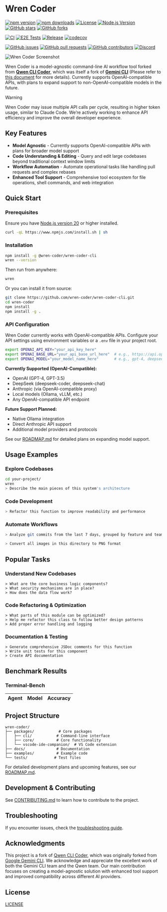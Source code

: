 # Wren Coder

[![npm version](https://badge.fury.io/js/@wren-coder%2Fwren-coder-cli.svg)](https://badge.fury.io/js/@wren-coder%2Fwren-coder-cli)
[![npm downloads](https://img.shields.io/npm/dm/@wren-coder/wren-coder-cli.svg)](https://www.npmjs.com/package/@wren-coder/wren-coder-cli)
[![License](https://img.shields.io/github/license/wren-coder/wren-coder-cli.svg)](https://github.com/wren-coder/wren-coder-cli/blob/main/LICENSE)
[![Node.js Version](https://img.shields.io/node/v/@wren-coder/wren-coder-cli.svg)](https://nodejs.org/)
[![GitHub stars](https://img.shields.io/github/stars/wren-coder/wren-coder-cli.svg?style=social)](https://github.com/wren-coder/wren-coder-cli/stargazers)
[![GitHub forks](https://img.shields.io/github/forks/wren-coder/wren-coder-cli.svg?style=social)](https://github.com/wren-coder/wren-coder-cli/network/members)

[![CI](https://github.com/wren-coder/wren-coder-cli/actions/workflows/ci.yml/badge.svg)](https://github.com/wren-coder/wren-coder-cli/actions/workflows/ci.yml)
[![E2E Tests](https://github.com/wren-coder/wren-coder-cli/actions/workflows/e2e.yml/badge.svg)](https://github.com/wren-coder/wren-coder-cli/actions/workflows/e2e.yml)
[![Release](https://github.com/wren-coder/wren-coder-cli/actions/workflows/release.yml/badge.svg)](https://github.com/wren-coder/wren-coder-cli/actions/workflows/release.yml)
[![codecov](https://codecov.io/gh/wren-coder/wren-coder-cli/branch/main/graph/badge.svg)](https://codecov.io/gh/wren-coder/wren-coder-cli)

[![GitHub issues](https://img.shields.io/github/issues/wren-coder/wren-coder-cli.svg)](https://github.com/wren-coder/wren-coder-cli/issues)
[![GitHub pull requests](https://img.shields.io/github/issues-pr/wren-coder/wren-coder-cli.svg)](https://github.com/wren-coder/wren-coder-cli/pulls)
[![GitHub contributors](https://img.shields.io/github/contributors/wren-coder/wren-coder-cli.svg)](https://github.com/wren-coder/wren-coder-cli/graphs/contributors)
[![Discord](https://img.shields.io/discord/1321569992885776386?color=7289da&label=Discord&logo=discord&logoColor=white)](https://discord.gg/aUnD2AQgHu)

![Wren Coder Screenshot](./docs/assets/wren-screenshot.png)

Wren Coder is a model-agnostic command-line AI workflow tool forked from [**Qwen CLI Coder**](https://github.com/QwenLM/Qwen-Code), which was itself a fork of [**Gemini CLI**](https://github.com/google-gemini/gemini-cli) (Please refer to [this document](./README.gemini.md) for more details). Currently supports OpenAI-compatible APIs, with plans to expand support to non-OpenAI-compatible models in the future.

> [!WARNING]
> Wren Coder may issue multiple API calls per cycle, resulting in higher token usage, similar to Claude Code. We’re actively working to enhance API efficiency and improve the overall developer experience.

## Key Features

- **Model Agnostic** - Currently supports OpenAI-compatible APIs with plans for broader model support
- **Code Understanding & Editing** - Query and edit large codebases beyond traditional context window limits
- **Workflow Automation** - Automate operational tasks like handling pull requests and complex rebases
- **Enhanced Tool Support** - Comprehensive tool ecosystem for file operations, shell commands, and web integration

## Quick Start

### Prerequisites

Ensure you have [Node.js version 20](https://nodejs.org/en/download) or higher installed.

```bash
curl -qL https://www.npmjs.com/install.sh | sh
```

### Installation

```bash
npm install -g @wren-coder/wren-coder-cli
wren --version
```

Then run from anywhere:

```bash
wren
```

Or you can install it from source:

```bash
git clone https://github.com/wren-coder/wren-coder-cli.git
cd wren-coder
npm install
npm install -g .
```

### API Configuration

Wren Coder currently works with OpenAI-compatible APIs. Configure your API settings using environment variables or a `.env` file in your project root.

```bash
export OPENAI_API_KEY="your_api_key_here"
export OPENAI_BASE_URL="your_api_base_url_here"  # e.g., https://api.openai.com/v1
export OPENAI_MODEL="your_model_name_here"       # e.g., gpt-4, deepseek-coder, etc.
```

**Currently Supported (OpenAI-Compatible):**

- OpenAI (GPT-4, GPT-3.5)
- DeepSeek (deepseek-coder, deepseek-chat)
- Anthropic (via OpenAI-compatible proxy)
- Local models (Ollama, vLLM, etc.)
- Any OpenAI-compatible API endpoint

**Future Support Planned:**

- Native Ollama integration
- Direct Anthropic API support
- Additional model providers and protocols

See our [ROADMAP.md](./ROADMAP.md) for detailed plans on expanding model support.

## Usage Examples

### Explore Codebases

```sh
cd your-project/
wren
> Describe the main pieces of this system's architecture
```

### Code Development

```sh
> Refactor this function to improve readability and performance
```

### Automate Workflows

```sh
> Analyze git commits from the last 7 days, grouped by feature and team member
```

```sh
> Convert all images in this directory to PNG format
```

## Popular Tasks

### Understand New Codebases

```text
> What are the core business logic components?
> What security mechanisms are in place?
> How does the data flow work?
```

### Code Refactoring & Optimization

```text
> What parts of this module can be optimized?
> Help me refactor this class to follow better design patterns
> Add proper error handling and logging
```

### Documentation & Testing

```text
> Generate comprehensive JSDoc comments for this function
> Write unit tests for this component
> Create API documentation
```

## Benchmark Results

### Terminal-Bench

| Agent | Model | Accuracy |
| ----- | ----- | -------- |

## Project Structure

```
wren-coder/
├── packages/           # Core packages
│   ├── cli/           # Command-line interface
│   ├── core/          # Core functionality
│   └── vscode-ide-companion/  # VS Code extension
├── docs/              # Documentation
├── examples/          # Example code
└── tests/            # Test files
```

For detailed development plans and upcoming features, see our [ROADMAP.md](./ROADMAP.md).

## Development & Contributing

See [CONTRIBUTING.md](./CONTRIBUTING.md) to learn how to contribute to the project.

## Troubleshooting

If you encounter issues, check the [troubleshooting guide](docs/troubleshooting.md).

## Acknowledgments

This project is a fork of [Qwen CLI Coder](https://github.com/QwenLM/Qwen-Code), which was originally forked from [Google Gemini CLI](https://github.com/google-gemini/gemini-cli). We acknowledge and appreciate the excellent work of both the Gemini CLI team and the Qwen team. Our main contribution focuses on creating a model-agnostic solution with enhanced tool support and improved compatibility across different AI providers.

## License

[LICENSE](./LICENSE)
